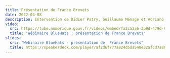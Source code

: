 ```yaml
---
title: Présentation de France Brevets
date: 2022-04-08
description: Intervention de Didier Patry, Guillaume Ménage et Adriano Spatola de <a href="https://www.francebrevets.com/" target="_blank">France Brevets</a>
video:
  src: https://tube.numerique.gouv.fr/videos/embed/fa2c52a6-3b9d-479d-9b31-c8edfe3b3c73
  title: "Wébinaire BlueHats : présentation de France Brevets"
slides:
  src: "Wébinaire BlueHats - présentation de  France Brevets"
  title: https://speakerdeck.com/player/af2d6f777a824d5da548e32afcd7a862
---
```


